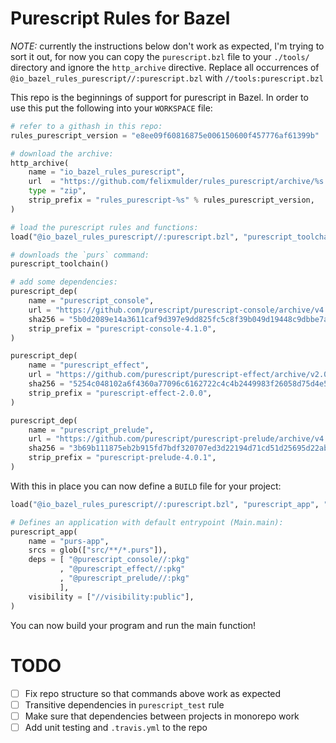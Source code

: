 Purescript Rules for Bazel
==========================
*NOTE:* currently the instructions below don't work as expected, I'm trying to
sort it out, for now you can copy the `purescript.bzl` file to your `./tools/`
directory and ignore the `http_archive` directive. Replace all occurrences of
`@io_bazel_rules_purescript//:purescript.bzl` with `//tools:purescript.bzl`

This repo is the beginnings of support for purescript in Bazel. In order to use
this put the following into your `WORKSPACE` file:

```python
# refer to a githash in this repo:
rules_purescript_version = "e8ee09f60816875e006150600f457776af61399b"

# download the archive:
http_archive(
    name = "io_bazel_rules_purescript",
    url  = "https://github.com/felixmulder/rules_purescript/archive/%s.zip" % rules_purescript_version,
    type = "zip",
    strip_prefix = "rules_purescript-%s" % rules_purescript_version,
)

# load the purescript rules and functions:
load("@io_bazel_rules_purescript//:purescript.bzl", "purescript_toolchain", "purescript_dep")

# downloads the `purs` command:
purescript_toolchain()

# add some dependencies:
purescript_dep(
    name = "purescript_console",
    url = "https://github.com/purescript/purescript-console/archive/v4.1.0.tar.gz",
    sha256 = "5b0d2089e14a3611caf9d397e9dd825fc5c8f39b049d19448c9dbbe7a1b595bf",
    strip_prefix = "purescript-console-4.1.0",
)

purescript_dep(
    name = "purescript_effect",
    url = "https://github.com/purescript/purescript-effect/archive/v2.0.0.tar.gz",
    sha256 = "5254c048102a6f4360a77096c6162722c4c4b2449983f26058d75d4e5be9d301",
    strip_prefix = "purescript-effect-2.0.0",
)

purescript_dep(
    name = "purescript_prelude",
    url = "https://github.com/purescript/purescript-prelude/archive/v4.0.1.tar.gz",
    sha256 = "3b69b111875eb2b915fd7bdf320707ed3d22194d71cd51d25695d22ab06ae6ee",
    strip_prefix = "purescript-prelude-4.0.1",
)
```

With this in place you can now define a `BUILD` file for your project:

```python
load("@io_bazel_rules_purescript//:purescript.bzl", "purescript_app", "purescript_test")

# Defines an application with default entrypoint (Main.main):
purescript_app(
    name = "purs-app",
    srcs = glob(["src/**/*.purs"]),
    deps = [ "@purescript_console//:pkg"
           , "@purescript_effect//:pkg"
           , "@purescript_prelude//:pkg"
           ],
    visibility = ["//visibility:public"],
)
```

You can now build your program and run the main function!

TODO
====
- [ ] Fix repo structure so that commands above work as expected
- [ ] Transitive dependencies in `purescript_test` rule
- [ ] Make sure that dependencies between projects in monorepo work
- [ ] Add unit testing and `.travis.yml` to the repo
